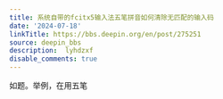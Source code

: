 ```yaml
---
title: 系统自带的fcitx5输入法五笔拼音如何清除无匹配的输入码
date: '2024-07-18'
linkTitle: https://bbs.deepin.org/en/post/275251
source: deepin_bbs
description:  lyhdzxf 
disable_comments: true
---
```

如题。举例，在用五笔
